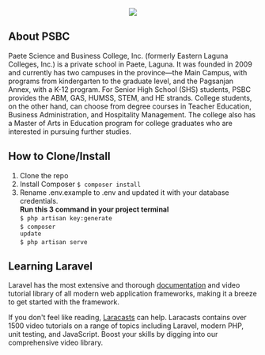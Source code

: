 <p align="center">
	<a href="https://iampsbc.com/" target="_blank">
        <img src="https://scontent.fmnl13-2.fna.fbcdn.net/v/t1.6435-9/82613318_2628639693916396_468156834037891072_n.jpg?_nc_cat=109&ccb=1-5&_nc_sid=174925&_nc_eui2=AeHct6qH3AFE-BZ4bRpo04ySkuIG5p7aSoCS4gbmntpKgEXIvClfrE9Z5Co-HUrCMV8H7tSFz7-bWX6v_Z_IGJX3&_nc_ohc=cub2SMPs5TcAX84cnFs&tn=fh3DfjejXbZb-Os_&_nc_ht=scontent.fmnl13-2.fna&oh=f6d0dfb1f2f45965a3b006aa250cbf95&oe=619DBC79" />
    </a>
</p>


## About PSBC

Paete Science and Business College, Inc. (formerly Eastern Laguna Colleges, Inc.) is a private school in Paete, Laguna. It was founded in 2009 and currently has two campuses in the province—the Main Campus, with programs from kindergarten to the graduate level, and the Pagsanjan Annex, with a K-12 program. For Senior High School (SHS) students, PSBC provides the ABM, GAS, HUMSS, STEM, and HE strands. College students, on the other hand, can choose from degree courses in Teacher Education, Business Administration, and Hospitality Management. The college also has a Master of Arts in Education program for college graduates who are interested in pursuing further studies.

## How to Clone/Install
1. Clone the repo
2. Install Composer
<code>$ composer install</code>
3. Rename .env.example to .env and updated it with your database credentials.<br />
<b>Run this 3 command in your project terminal</b> <br />
<code>$ php artisan key:generate</code> <br />
<code>$ composer update</code> <br />
<code>$ php artisan serve</code> <br />

## Learning Laravel

Laravel has the most extensive and thorough [documentation](https://laravel.com/docs) and video tutorial library of all modern web application frameworks, making it a breeze to get started with the framework.

If you don't feel like reading, [Laracasts](https://laracasts.com) can help. Laracasts contains over 1500 video tutorials on a range of topics including Laravel, modern PHP, unit testing, and JavaScript. Boost your skills by digging into our comprehensive video library.
